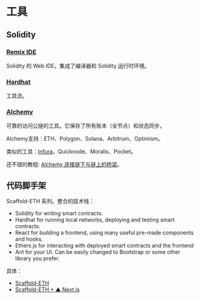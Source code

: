 # 工具
## Solidity
### [Remix IDE](https://remix.ethereum.org/)
Solidity 的 Web IDE，集成了编译器和 Solidity 运行时环境。

### [Hardhat](https://hardhat.org/)
工具流。

### [Alchemy](https://www.alchemy.com/)
可靠的访问公链的工具。它保存了所有账本（全节点）和状态同步。

Alchemy支持：ETH、Polygon、Solana、Arbitrum、Optimism。

类似的工具：[Infura](https://infura.io/zh)，Quicknode、Moralis、Pocket。

还不错的教程: [Alchemy 连接链下与链上的桥梁](https://mp.weixin.qq.com/s/Aij1PUB0IFqrE5gAnQDamQ)。

## 代码脚手架
Scaffold-ETH 系列。整合的技术栈：
* Solidity for writing smart contracts.
* Hardhat for running local networks, deploying and testing smart contracts.
* React for building a frontend, using many useful pre-made components and hooks.
* Ethers.js for interacting with deployed smart contracts and the frontend
* Ant for your UI. Can be easily changed to Bootstrap or some other library you prefer.

具体：
* [Scaffold-ETH](https://github.com/scaffold-eth/scaffold-eth)
* [Scaffold-ETH + ▲ Next.js](https://github.com/scaffold-eth/scaffold-eth/tree/scaffold-nextjs)